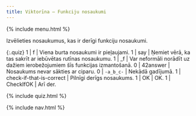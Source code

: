 ```yaml
---
title: Viktorīna — Funkciju nosaukumi
---
```


{% include menu.html %}

Izvēlieties nosaukumus, kas ir derīgi funkciju nosaukumi.

{:.quiz}
1 | f | Viena burta nosaukumi ir pieļaujami.
1 | say | Ņemiet vērā, ka tas sakrīt ar iebūvētas rutīnas nosaukumu.
1 | _f | Var neformāli norādīt uz dažiem ierobežojumiem šīs funkcijas izmantošanā.
0 | 42answer | Nosaukums nevar sākties ar ciparu.
0 | `-a_b_c-` | Nekādā gadījumā.
1 | check-if-that-is-correct | Pilnīgi derīgs nosaukums.
1 | OK | OK.
1 | CheckIfOK | Arī der.

{% include quiz.html %}

{% include nav.html %}